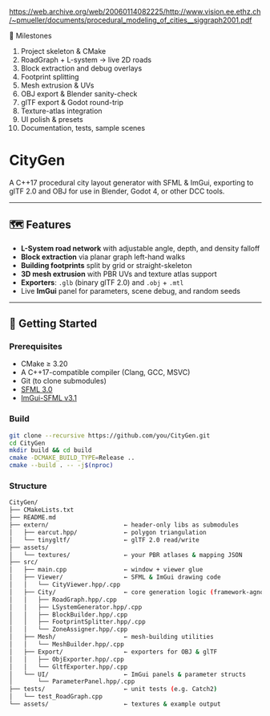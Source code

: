 https://web.archive.org/web/20060114082225/http://www.vision.ee.ethz.ch/~pmueller/documents/procedural_modeling_of_cities__siggraph2001.pdf


📆 Milestones
1.	Project skeleton & CMake
2.	RoadGraph + L-system → live 2D roads
3.	Block extraction and debug overlays
4.	Footprint splitting
5.	Mesh extrusion & UVs
6.	OBJ export & Blender sanity-check
7.	glTF export & Godot round-trip
8.	Texture-atlas integration
9.	UI polish & presets
10.	Documentation, tests, sample scenes

# CityGen

A C++17 procedural city layout generator with SFML & ImGui, exporting to glTF 2.0 and OBJ for use in Blender, Godot 4, or other DCC tools.

---

## 🗺️ Features

- **L-System road network** with adjustable angle, depth, and density falloff
- **Block extraction** via planar graph left-hand walks
- **Building footprints** split by grid or straight-skeleton
- **3D mesh extrusion** with PBR UVs and texture atlas support
- **Exporters**: `.glb` (binary glTF 2.0) and `.obj` + `.mtl`
- Live **ImGui** panel for parameters, scene debug, and random seeds

---

## 🚀 Getting Started

### Prerequisites

- CMake ≥ 3.20
- A C++17-compatible compiler (Clang, GCC, MSVC)
- Git (to clone submodules)
- [SFML 3.0](https://www.sfml-dev.org/)
- [ImGui-SFML v3.1](https://github.com/eliasdaler/imgui-sfml)

### Build

```bash
git clone --recursive https://github.com/you/CityGen.git
cd CityGen
mkdir build && cd build
cmake -DCMAKE_BUILD_TYPE=Release ..
cmake --build . -- -j$(nproc)
```
### Structure
```bash
CityGen/
├── CMakeLists.txt
├── README.md
├── extern/                     ← header-only libs as submodules
│   ├── earcut.hpp/             ← polygon triangulation
│   └── tinygltf/               ← glTF 2.0 read/write
├── assets/
│   └── textures/               ← your PBR atlases & mapping JSON
├── src/
│   ├── main.cpp                ← window + viewer glue
│   ├── Viewer/                 ← SFML & ImGui drawing code
│   │   └── CityViewer.hpp/.cpp
│   ├── City/                   ← core generation logic (framework-agnostic)
│   │   ├── RoadGraph.hpp/.cpp
│   │   ├── LSystemGenerator.hpp/.cpp
│   │   ├── BlockBuilder.hpp/.cpp
│   │   ├── FootprintSplitter.hpp/.cpp
│   │   └── ZoneAssigner.hpp/.cpp
│   ├── Mesh/                   ← mesh‐building utilities
│   │   └── MeshBuilder.hpp/.cpp
│   ├── Export/                 ← exporters for OBJ & glTF
│   │   ├── ObjExporter.hpp/.cpp
│   │   └── GltfExporter.hpp/.cpp
│   └── UI/                     ← ImGui panels & parameter structs
│       └── ParameterPanel.hpp/.cpp
├── tests/                      ← unit tests (e.g. Catch2)
│   └── test_RoadGraph.cpp
└── assets/                     ← textures & example output


